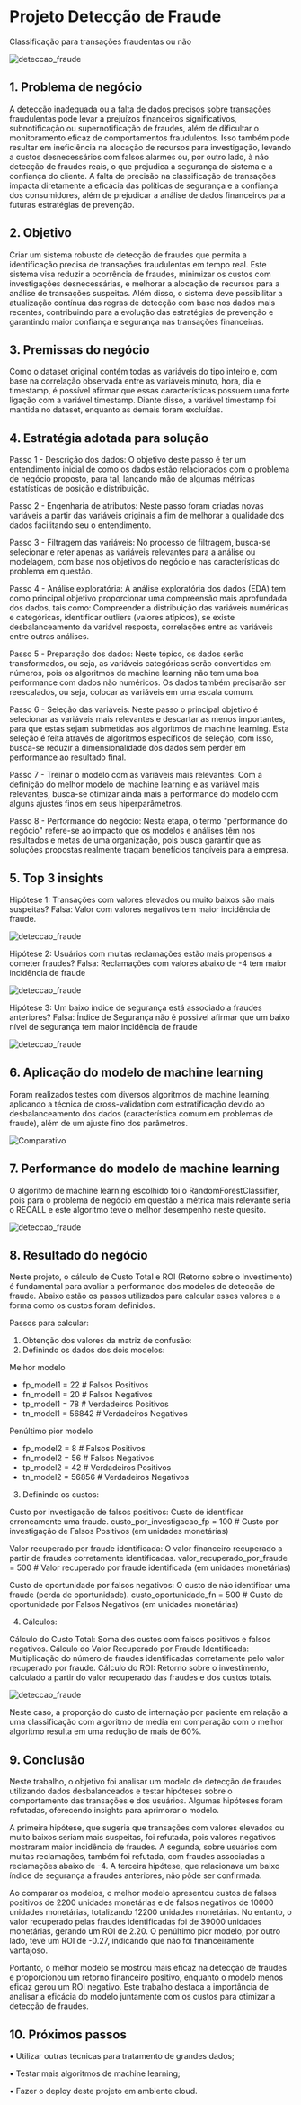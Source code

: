 # Projeto Detecção de Fraude

Classificação para transações fraudentas ou não

![deteccao_fraude](img/imagem_projeto.jpg)

## 1.	Problema de negócio
A detecção inadequada ou a falta de dados precisos sobre transações fraudulentas pode levar a prejuízos financeiros significativos, subnotificação ou supernotificação de fraudes, além de dificultar o monitoramento eficaz de comportamentos fraudulentos. Isso também pode resultar em ineficiência na alocação de recursos para investigação, levando a custos desnecessários com falsos alarmes ou, por outro lado, à não detecção de fraudes reais, o que prejudica a segurança do sistema e a confiança do cliente. A falta de precisão na classificação de transações impacta diretamente a eficácia das políticas de segurança e a confiança dos consumidores, além de prejudicar a análise de dados financeiros para futuras estratégias de prevenção.

## 2.	Objetivo
Criar um sistema robusto de detecção de fraudes que permita a identificação precisa de transações fraudulentas em tempo real. Este sistema visa reduzir a ocorrência de fraudes, minimizar os custos com investigações desnecessárias, e melhorar a alocação de recursos para a análise de transações suspeitas. Além disso, o sistema deve possibilitar a atualização contínua das regras de detecção com base nos dados mais recentes, contribuindo para a evolução das estratégias de prevenção e garantindo maior confiança e segurança nas transações financeiras.

## 3.	Premissas do negócio
Como o dataset original contém todas as variáveis do tipo inteiro e, com base na correlação observada entre as variáveis minuto, hora, dia e timestamp, é possível afirmar que essas características possuem uma forte ligação com a variável timestamp. Diante disso, a variável timestamp foi mantida no dataset, enquanto as demais foram excluídas.

## 4.	Estratégia adotada para solução

Passo 1 - Descrição dos dados: O objetivo deste passo é ter um entendimento inicial de como os dados estão relacionados com o problema de negócio proposto, para tal, lançando mão de algumas métricas estatísticas de posição e distribuição.

Passo 2 - Engenharia de atributos: Neste passo foram criadas novas variáveis a partir das variáveis originais a fim de melhorar a qualidade dos dados facilitando seu o entendimento.

Passo 3 - Filtragem das variáveis: No processo de filtragem, busca-se selecionar e reter apenas as variáveis relevantes para a análise ou modelagem, com base nos objetivos do negócio e nas características do problema em questão.
 
Passo 4 - Análise exploratória: A análise exploratória dos dados (EDA) tem como principal objetivo proporcionar uma compreensão mais aprofundada dos dados, tais como: Compreender a distribuição das variáveis numéricas e categóricas, identificar outliers (valores atípicos), se existe desbalanceamento da variável resposta, correlações entre as variáveis entre outras análises.

Passo 5 - Preparação dos dados: Neste tópico, os dados serão transformados, ou seja, as variáveis categóricas serão convertidas em números, pois os algoritmos de machine learning não tem uma boa performance com dados não numéricos. Os dados também precisarão ser reescalados, ou seja, colocar as variáveis em uma escala comum.
 
Passo 6 - Seleção das variáveis: Neste passo o principal objetivo é selecionar as variáveis mais relevantes e descartar as menos importantes, para que estas sejam submetidas aos algoritmos de machine learning. Esta seleção é feita através de algoritmos específicos de seleção, com isso, busca-se reduzir a dimensionalidade dos dados sem perder em performance ao resultado final.

Passo 7 - Treinar o modelo com as variáveis mais relevantes: Com a definição do melhor modelo de machine learning e as variável mais relevantes, busca-se otimizar ainda mais a performance do modelo com alguns ajustes finos em seus hiperparâmetros.
 
Passo 8 - Performance do negócio: Nesta etapa, o termo "performance do negócio" refere-se ao impacto que os modelos e análises têm nos resultados e metas de uma organização, pois busca garantir que as soluções propostas realmente tragam benefícios tangíveis para a empresa.

## 5.	Top 3 insights
Hipótese 1: Transações com valores elevados ou muito baixos são mais suspeitas?
Falsa: Valor com valores negativos tem maior incidência de fraude.

![deteccao_fraude](img/grafico_hipotese_1.png)

Hipótese 2: Usuários com muitas reclamações estão mais propensos a cometer fraudes?
Falsa: Reclamações com valores abaixo de -4 tem maior incidência de fraude

![deteccao_fraude](img/grafico_hipotese_2.png)

Hipótese 3: Um baixo índice de segurança está associado a fraudes anteriores?
Falsa: Índice de Segurança não é possivel afirmar que um baixo nível de segurança tem maior incidência de fraude

![deteccao_fraude](img/grafico_hipotese_3.png)

## 6.	Aplicação do modelo de machine learning
Foram realizados testes com diversos algoritmos de machine learning, aplicando a técnica de cross-validation com estratificação devido ao desbalanceamento dos dados (característica comum em problemas de fraude), além de um ajuste fino dos parâmetros.

![Comparativo](img/comparativo_algoritmos.JPG)

## 7.	Performance do modelo de machine learning
O algoritmo de machine learning escolhido foi o RandomForestClassifier, pois para o problema de negócio em questão a métrica mais relevante seria o RECALL e este algoritmo teve o melhor desempenho neste quesito.
 
![deteccao_fraude](img/melhor_algoritmo.JPG)

## 8.	Resultado do negócio
Neste projeto, o cálculo de Custo Total e ROI (Retorno sobre o Investimento) é fundamental para avaliar a performance dos modelos de detecção de fraude. Abaixo estão os passos utilizados para calcular esses valores e a forma como os custos foram definidos.

Passos para calcular:

1. Obtenção dos valores da matriz de confusão:
2. Definindo os dados dos dois modelos:

Melhor modelo

- fp_model1 = 22 # Falsos Positivos
- fn_model1 = 20 # Falsos Negativos
- tp_model1 = 78 # Verdadeiros Positivos
- tn_model1 = 56842 # Verdadeiros Negativos

Penúltimo pior modelo

- fp_model2 = 8  # Falsos Positivos
- fn_model2 = 56 # Falsos Negativos
- tp_model2 = 42 # Verdadeiros Positivos
- tn_model2 = 56856 # Verdadeiros Negativos

3. Definindo os custos:
   
Custo por investigação de falsos positivos: Custo de identificar erroneamente uma fraude.
custo_por_investigacao_fp = 100 # Custo por investigação de Falsos Positivos (em unidades monetárias)

Valor recuperado por fraude identificada: O valor financeiro recuperado a partir de fraudes corretamente identificadas.
valor_recuperado_por_fraude = 500 # Valor recuperado por fraude identificada (em unidades monetárias)

Custo de oportunidade por falsos negativos: O custo de não identificar uma fraude (perda de oportunidade).
custo_oportunidade_fn = 500 # Custo de oportunidade por Falsos Negativos (em unidades monetárias)

4. Cálculos: 

Cálculo do Custo Total: Soma dos custos com falsos positivos e falsos negativos.
Cálculo do Valor Recuperado por Fraude Identificada: Multiplicação do número de fraudes identificadas corretamente pelo valor recuperado por fraude.
Cálculo do ROI: Retorno sobre o investimento, calculado a partir do valor recuperado das fraudes e dos custos totais.

 ![deteccao_fraude](img/resultado_negocio.JPG)

Neste caso, a proporção do custo de internação por paciente em relação a uma classificação com algoritmo de média em comparação com o melhor algoritmo resulta em uma redução de mais de 60%.

## 9.	Conclusão
Neste trabalho, o objetivo foi analisar um modelo de detecção de fraudes utilizando dados desbalanceados e testar hipóteses sobre o comportamento das transações e dos usuários. Algumas hipóteses foram refutadas, oferecendo insights para aprimorar o modelo.

A primeira hipótese, que sugeria que transações com valores elevados ou muito baixos seriam mais suspeitas, foi refutada, pois valores negativos mostraram maior incidência de fraudes. A segunda, sobre usuários com muitas reclamações, também foi refutada, com fraudes associadas a reclamações abaixo de -4. A terceira hipótese, que relacionava um baixo índice de segurança a fraudes anteriores, não pôde ser confirmada.

Ao comparar os modelos, o melhor modelo apresentou custos de falsos positivos de 2200 unidades monetárias e de falsos negativos de 10000 unidades monetárias, totalizando 12200 unidades monetárias. No entanto, o valor recuperado pelas fraudes identificadas foi de 39000 unidades monetárias, gerando um ROI de 2.20. O penúltimo pior modelo, por outro lado, teve um ROI de -0.27, indicando que não foi financeiramente vantajoso.

Portanto, o melhor modelo se mostrou mais eficaz na detecção de fraudes e proporcionou um retorno financeiro positivo, enquanto o modelo menos eficaz gerou um ROI negativo. Este trabalho destaca a importância de analisar a eficácia do modelo juntamente com os custos para otimizar a detecção de fraudes.

## 10.	Próximos passos
•	Utilizar outras técnicas para tratamento de grandes dados;

•	Testar mais algoritmos de machine learning;

•	Fazer o deploy deste projeto em ambiente cloud. 
